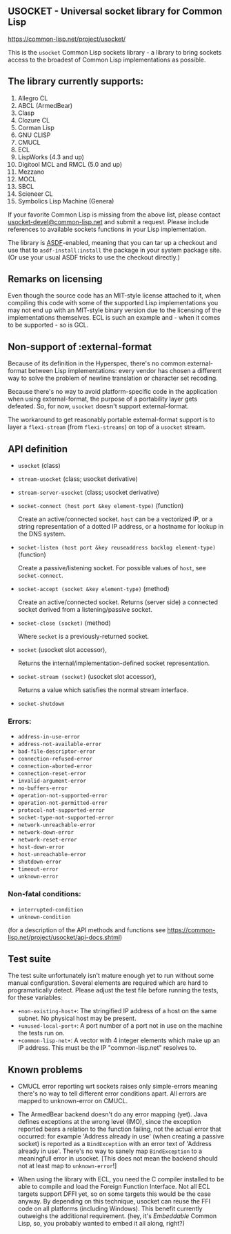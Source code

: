 ## USOCKET - Universal socket library for Common Lisp

https://common-lisp.net/project/usocket/

This is the `usocket` Common Lisp sockets library - a library to bring
sockets access to the broadest of Common Lisp implementations as possible.

## The library currently supports:

1. Allegro CL
2. ABCL (ArmedBear)
3. Clasp
4. Clozure CL
5. Corman Lisp
6. GNU CLISP
7. CMUCL
8. ECL
9. LispWorks (4.3 and up)
10. Digitool MCL and RMCL (5.0 and up)
11. Mezzano
12. MOCL
13. SBCL
14. Scieneer CL
15. Symbolics Lisp Machine (Genera)

If your favorite Common Lisp is missing from the above list, please contact
usocket-devel@common-lisp.net and submit a request.  Please include
references to available sockets functions in your Lisp implementation.

The library is [ASDF](http://cliki.net/ASDF)-enabled, meaning
that you can tar up a checkout and use that to `asdf-install:install`
the package in your system package site.  (Or use your usual ASDF
tricks to use the checkout directly.)

## Remarks on licensing

Even though the source code has an MIT-style license attached to it,
when compiling this code with some of the supported Lisp implementations
you may not end up with an MIT-style binary version due to the licensing
of the implementations themselves.  ECL is such an example and - when
it comes to be supported - so is GCL.

## Non-support of :external-format

Because of its definition in the Hyperspec, there's no common
external-format between Lisp implementations: every vendor has chosen
a different way to solve the problem of newline translation or
character set recoding.

Because there's no way to avoid platform-specific code in the application
when using external-format, the purpose of a portability layer gets
defeated.  So, for now, `usocket` doesn't support external-format.

The workaround to get reasonably portable external-format support is to
layer a `flexi-stream` (from `flexi-streams`) on top of a `usocket` stream.

## API definition

 - `usocket` (class)
 - `stream-usocket` (class; usocket derivative)
 - `stream-server-usocket` (class; usocket derivative)
 - `socket-connect (host port &key element-type)` (function) 
 
   Create an active/connected socket. `host` can be a vectorized IP, or a string representation of a dotted IP address, or a hostname for lookup in the DNS system.
   
 - `socket-listen (host port &key reuseaddress backlog element-type)` (function) 
 
   Create a passive/listening socket. For possible values of `host`, see `socket-connect`.
   
 - `socket-accept (socket &key element-type)` (method)

   Create an active/connected socket. Returns (server side) a connected socket derived from a listening/passive socket.
   
 - `socket-close (socket)` (method)
 
   Where `socket` is a previously-returned socket.
   
 - `socket` (usocket slot accessor),
 
   Returns the internal/implementation-defined socket representation.
   
 - `socket-stream (socket)` (usocket slot accessor),
    
   Returns a value which satisfies the normal stream interface.
   
 - `socket-shutdown`

### Errors:
 - `address-in-use-error`
 - `address-not-available-error`
 - `bad-file-descriptor-error`
 - `connection-refused-error`
 - `connection-aborted-error`
 - `connection-reset-error`
 - `invalid-argument-error`
 - `no-buffers-error`
 - `operation-not-supported-error`
 - `operation-not-permitted-error`
 - `protocol-not-supported-error`
 - `socket-type-not-supported-error`
 - `network-unreachable-error`
 - `network-down-error`
 - `network-reset-error`
 - `host-down-error`
 - `host-unreachable-error`
 - `shutdown-error`
 - `timeout-error`
 - `unknown-error`

### Non-fatal conditions:
 - `interrupted-condition`
 - `unknown-condition`

(for a description of the API methods and functions see
  https://common-lisp.net/project/usocket/api-docs.shtml)

## Test suite

The test suite unfortunately isn't mature enough yet to run without
some manual configuration.  Several elements are required which are
hard to programatically detect.  Please adjust the test file before
running the tests, for these variables:

- `+non-existing-host+`: The stringified IP address of a host on the
     same subnet.  No physical host may be present.
- `+unused-local-port+`: A port number of a port not in use on the
     machine the tests run on.
- `+common-lisp-net+`: A vector with 4 integer elements which make up
     an IP address. This must be the IP "common-lisp.net" resolves to.

## Known problems

- CMUCL error reporting wrt sockets raises only simple-errors
  meaning there's no way to tell different error conditions apart.
  All errors are mapped to unknown-error on CMUCL.

- The ArmedBear backend doesn't do any error mapping (yet). Java
  defines exceptions at the wrong level (IMO), since the exception
  reported bears a relation to the function failing, not the actual
  error that occurred: for example 'Address already in use' (when
  creating a passive socket) is reported as a `BindException` with
  an error text of 'Address already in use'. There's no way to sanely
  map `BindException` to a meaningfull error in usocket. [This does not
  mean the backend should not at least map to `unknown-error`!]

- When using the library with ECL, you need the C compiler installed
  to be able to compile and load the Foreign Function Interface.
  Not all ECL targets support DFFI yet, so on some targets this would
  be the case anyway.  By depending on this technique, usocket can
  reuse the FFI code on all platforms (including Windows).  This benefit
  currently outweighs the additional requirement. (hey, it's *Embeddable*
  Common Lisp, so, you probably wanted to embed it all along, right?)
